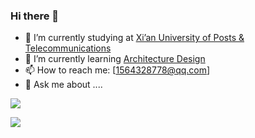 ### Hi there 👋

<!--
**dongyuanxin/dongyuanxin** is a ✨ _special_ ✨ repository because its `README.md` (this file) appears on your GitHub profile.

Here are some ideas to get you started:

- 🔭 I’m currently working on ...
- 🌱 I’m currently learning ...
- 👯 I’m looking to collaborate on ...
- 🤔 I’m looking for help with ...
- 💬 Ask me about ...
- 📫 How to reach me: ...
- 😄 Pronouns: ...
- ⚡ Fun fact: ...
-->

- 🔭 I’m currently studying at [Xi’an University of Posts & Telecommunications](http://www.xiyou.edu.cn/)
- 🌱 I’m currently learning [Architecture Design](www.upain.icu)
- 📫 How to reach me: [1564328778@qq.com]
- 💬 Ask me about ....

[![](https://github-readme-stats.vercel.app/api?username=pengtaoa&show_icons=true&title_color=fff&theme=tokyonight&icon_color=79ff97&text_color=9f9f9f&bg_color=151515)](https://github-readme-stats.vercel.app/api?username=pengtaoa&show_icons=true&title_color=fff&icon_color=79ff97&text_color=9f9f9f&bg_color=151515)
<a href="https://github.com/anuraghazra/github-readme-stats">
  <!-- Change the `github-readme-stats.anuraghazra1.vercel.app` to `github-readme-stats.vercel.app`  -->
  <img align="center" src="https://github-readme-stats.anuraghazra1.vercel.app/api/top-langs/?username=pengtaoa&layout=compact&theme=tokyonight" />
</a>


